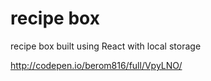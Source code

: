 # recipe box
recipe box built using React with local storage

http://codepen.io/berom816/full/VpyLNO/
